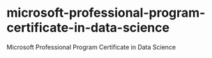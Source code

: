 # microsoft-professional-program-certificate-in-data-science
Microsoft Professional Program Certificate in Data Science

